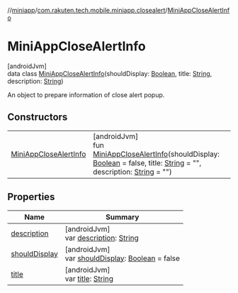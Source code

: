 //[miniapp](../../../index.md)/[com.rakuten.tech.mobile.miniapp.closealert](../index.md)/[MiniAppCloseAlertInfo](index.md)

# MiniAppCloseAlertInfo

[androidJvm]\
data class [MiniAppCloseAlertInfo](index.md)(shouldDisplay: [Boolean](https://kotlinlang.org/api/latest/jvm/stdlib/kotlin/-boolean/index.html), title: [String](https://kotlinlang.org/api/latest/jvm/stdlib/kotlin/-string/index.html), description: [String](https://kotlinlang.org/api/latest/jvm/stdlib/kotlin/-string/index.html))

An object to prepare information of close alert popup.

## Constructors

| | |
|---|---|
| [MiniAppCloseAlertInfo](-mini-app-close-alert-info.md) | [androidJvm]<br>fun [MiniAppCloseAlertInfo](-mini-app-close-alert-info.md)(shouldDisplay: [Boolean](https://kotlinlang.org/api/latest/jvm/stdlib/kotlin/-boolean/index.html) = false, title: [String](https://kotlinlang.org/api/latest/jvm/stdlib/kotlin/-string/index.html) = "", description: [String](https://kotlinlang.org/api/latest/jvm/stdlib/kotlin/-string/index.html) = "") |

## Properties

| Name | Summary |
|---|---|
| [description](description.md) | [androidJvm]<br>var [description](description.md): [String](https://kotlinlang.org/api/latest/jvm/stdlib/kotlin/-string/index.html) |
| [shouldDisplay](should-display.md) | [androidJvm]<br>var [shouldDisplay](should-display.md): [Boolean](https://kotlinlang.org/api/latest/jvm/stdlib/kotlin/-boolean/index.html) = false |
| [title](title.md) | [androidJvm]<br>var [title](title.md): [String](https://kotlinlang.org/api/latest/jvm/stdlib/kotlin/-string/index.html) |
